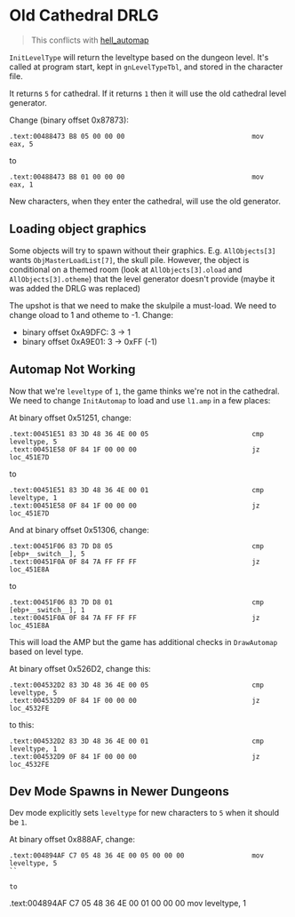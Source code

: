 Old Cathedral DRLG
===============================================================================

> This conflicts with [hell_automap](hell_automap)

`InitLevelType` will return the leveltype based on the dungeon level. It's called at program start, kept in `gnLevelTypeTbl`, and stored in the character file.

It returns `5` for cathedral. If it returns `1` then it will use the old cathedral level generator.

Change (binary offset 0x87873):

```
.text:00488473 B8 05 00 00 00                                mov     eax, 5
```

to

```
.text:00488473 B8 01 00 00 00                                mov     eax, 1
```

New characters, when they enter the cathedral, will use the old generator.

Loading object graphics
-------------------------------------------------------------------------------

Some objects will try to spawn without their graphics. E.g. `AllObjects[3]` wants `ObjMasterLoadList[7]`, the skull pile. However, the object is conditional on a themed room (look at `AllObjects[3].oload` and `AllObjects[3].otheme`) that the level generator doesn't provide (maybe it was added the DRLG was replaced)

The upshot is that we need to make the skulpile a must-load. We need to change oload to 1 and otheme to -1. Change:

 * binary offset 0xA9DFC: 3 -> 1
 * binary offset 0xA9E01: 3 -> 0xFF (-1)

Automap Not Working
-------------------------------------------------------------------------------

Now that we're `leveltype` of `1`, the game thinks we're not in the cathedral. We need to change `InitAutomap` to load and use `l1.amp` in a few places:

At binary offset 0x51251, change:

```
.text:00451E51 83 3D 48 36 4E 00 05                          cmp     leveltype, 5
.text:00451E58 0F 84 1F 00 00 00                             jz      loc_451E7D
```

to

```
.text:00451E51 83 3D 48 36 4E 00 01                          cmp     leveltype, 1
.text:00451E58 0F 84 1F 00 00 00                             jz      loc_451E7D
```

And at binary offset 0x51306, change:

```
.text:00451F06 83 7D D8 05                                   cmp     [ebp+__switch__], 5
.text:00451F0A 0F 84 7A FF FF FF                             jz      loc_451E8A
```

to

```
.text:00451F06 83 7D D8 01                                   cmp     [ebp+__switch__], 1
.text:00451F0A 0F 84 7A FF FF FF                             jz      loc_451E8A
```

This will load the AMP but the game has additional checks in `DrawAutomap` based on level type.

At binary offset 0x526D2, change this:

```
.text:004532D2 83 3D 48 36 4E 00 05                          cmp     leveltype, 5
.text:004532D9 0F 84 1F 00 00 00                             jz      loc_4532FE
```

to this:

```
.text:004532D2 83 3D 48 36 4E 00 01                          cmp     leveltype, 1
.text:004532D9 0F 84 1F 00 00 00                             jz      loc_4532FE
```

Dev Mode Spawns in Newer Dungeons
-------------------------------------------------------------------------------

Dev mode explicitly sets `leveltype` for new characters to `5` when it should be `1`.

At binary offset 0x888AF, change:

```
.text:004894AF C7 05 48 36 4E 00 05 00 00 00                 mov     leveltype, 5
``

to

```
.text:004894AF C7 05 48 36 4E 00 01 00 00 00                 mov     leveltype, 1
```
